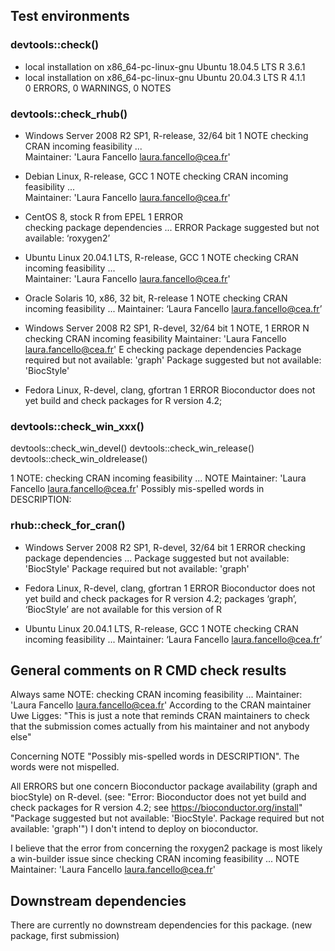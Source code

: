 ## Test environments 

### devtools::check()
* local installation on x86_64-pc-linux-gnu Ubuntu 18.04.5 LTS  R 3.6.1  
* local installation on x86_64-pc-linux-gnu Ubuntu 20.04.3 LTS  R 4.1.1  
0 ERRORS, 0 WARNINGS, 0 NOTES

### devtools::check_rhub()
* Windows Server 2008 R2 SP1, R-release, 32/64 bit      1 NOTE
    checking CRAN incoming feasibility ...          
    Maintainer: 'Laura Fancello <laura.fancello@cea.fr>'
    
* Debian Linux, R-release, GCC                          1 NOTE
    checking CRAN incoming feasibility ...          
    Maintainer: 'Laura Fancello <laura.fancello@cea.fr>'
    
* CentOS 8, stock R from EPEL                           1 ERROR    
    checking package dependencies ... ERROR
    Package suggested but not available: ‘roxygen2’
  
* Ubuntu Linux 20.04.1 LTS, R-release, GCC              1 NOTE
    checking CRAN incoming feasibility ...          
    Maintainer: 'Laura Fancello <laura.fancello@cea.fr>'
    
* Oracle Solaris 10, x86, 32 bit, R-release             1 NOTE
    checking CRAN incoming feasibility ... 
    Maintainer: ‘Laura Fancello <laura.fancello@cea.fr>’
    
* Windows Server 2008 R2 SP1, R-devel, 32/64 bit        1 NOTE, 1 ERROR
  N checking CRAN incoming feasibility
    Maintainer: 'Laura Fancello <laura.fancello@cea.fr>'
  E checking package dependencies
   Package required but not available: 'graph'
   Package suggested but not available: 'BiocStyle'
   
* Fedora Linux, R-devel, clang, gfortran                1 ERROR
  Bioconductor does not yet build and check packages for R version 4.2; 
  
### devtools::check_win_xxx()
devtools::check_win_devel()
devtools::check_win_release()
devtools::check_win_oldrelease()

1 NOTE:
 checking CRAN incoming feasibility ... NOTE
     Maintainer: 'Laura Fancello <laura.fancello@cea.fr>'
  Possibly mis-spelled words in DESCRIPTION:

### rhub::check_for_cran()
* Windows Server 2008 R2 SP1, R-devel, 32/64 bit  1 ERROR
    checking package dependencies ...
  Package suggested but not available: 'BiocStyle'
  Package required but not available: 'graph'

* Fedora Linux, R-devel, clang, gfortran          1 ERROR
    Bioconductor does not yet build and check packages for R version 4.2;
    packages ‘graph’, ‘BiocStyle’ are not available for this version of R
    
* Ubuntu Linux 20.04.1 LTS, R-release, GCC        1 NOTE
    checking CRAN incoming feasibility ... 
    Maintainer: ‘Laura Fancello <laura.fancello@cea.fr>’

## General comments on R CMD check results
Always same NOTE:
checking CRAN incoming feasibility ...
     Maintainer: 'Laura Fancello <laura.fancello@cea.fr>'
According to the CRAN maintainer Uwe Ligges: "This is just a note that reminds CRAN maintainers to check that the submission comes actually from his maintainer and not anybody else"

Concerning NOTE "Possibly mis-spelled words in DESCRIPTION". The words were not mispelled.

All ERRORS but one concern Bioconductor package availability (graph and biocStyle) on R-devel.
(see:
"Error: Bioconductor does not yet build and check packages for R version 4.2; see https://bioconductor.org/install" 
"Package suggested but not available: 'BiocStyle'.  Package required but not available: 'graph'")
I don't intend to deploy on bioconductor.

I believe that the error from concerning the roxygen2 package is most likely a win-builder issue since 
checking CRAN incoming feasibility ... NOTE
Maintainer: 'Laura Fancello <laura.fancello@cea.fr>'

## Downstream dependencies
There are currently no downstream dependencies for this package. (new package, first submission)
